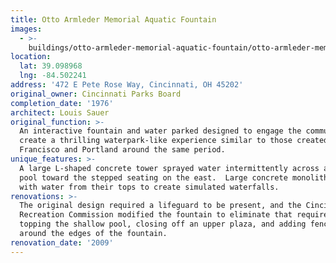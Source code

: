 ```yaml
---
title: Otto Armleder Memorial Aquatic Fountain
images:
  - >-
    buildings/otto-armleder-memorial-aquatic-fountain/otto-armleder-memorial-aquatic-fountain-0_xmeshe
location:
  lat: 39.098968
  lng: -84.502241
address: '472 E Pete Rose Way, Cincinnati, OH 45202'
original_owner: Cincinnati Parks Board
completion_date: '1976'
architect: Louis Sauer
original_function: >-
  An interactive fountain and water parked designed to engage the community and
  create a thrilling waterpark-like experience similar to those created in San
  Francisco and Portland around the same period.
unique_features: >-
  A large L-shaped concrete tower sprayed water intermittently across a shallow
  pool toward the stepped seating on the east.  Large concrete monoliths flowed
  with water from their tops to create simulated waterfalls.
renovations: >-
  The original design required a lifeguard to be present, and the Cincinnati
  Recreation Commission modified the fountain to eliminate that requirement by
  topping the shallow pool, closing off an upper plaza, and adding fencing
  around the edges of the fountain.
renovation_date: '2009'
---
```


